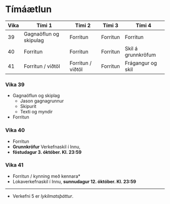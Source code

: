 # Tímáætlun

| Vika | Tími 1  | Tími 2 | Tími 3 | Tími 4 | 
| --- | --- | --- | --- | --- | 
| 39 | Gagnaöflun og skipulag | Forritun | Forritun | Forritun | 
| 40 | Forritun | Forritun | Forritun | Skil á grunnkröfum |
| 41 | Forritun / viðtöl | Forritun / viðtöl | Forritun | Frágangur og skil |

### Vika 39

* Gagnaöflun og skiplag
   * Jason gagnagrunnur
   * Skipurit 
   * Texti og myndir
* Forritun  

### Vika 40
* Forritun
* **Grunnkröfur** Verkefnaskil í Innu,
* **föstudagur 3. óktóber. Kl. 23:59**
  
### Vika 41

* Forritun / kynning með kennara*
* Lokaverkefnaskil í Innu, **sunnudagur 12. óktóber. Kl. 23:59**

---

* Verkefni 5 er _lykilmatsþáttur_. 

<!-- Athugið að ef verkefninu hefur ekki verið skilað fyrir **kl. 8 á mánudagsmorgun 19. maí** (_Deadline_) þá er ekki hægt að fara yfir verkefnið og viðkomandi er _fallinn_ í áfanganum.-->

<!--
### Undirbúningsvinna

Gerið grein fyrir skipulagi og virkni vefsins

#### Efnisyfirlit - _Site map_

_Dæmi miðað við grunnkröfur:_

1. app innihald (__init__)
   * blog.py
   * admin.py
2. blog.py 
   * header, efnisyfirlit með flokkavali
   * main, birtir gögn úr Json skrá
   * aside, sækir gögn úr Json API
3. admin.py
   * header, efnisyfirlit
   * aðgangi lokað með session
   * stjórnborð (_dashboard_)
     * yfirlit yfir alla pósta í töflu. Hægt er að breyta eða eyða póstum
     * síða þar sem hægt er skrifa nýjan póst
     * síða þar sem hægt er að breyta póstum

#### Json gagnagrind

1. tinydb (_default) 
   1. id
   2. flokkur
   3. postur
   4. dagsetning
   5. .....

#### Nýungar

Gerið grein fyrir eigin hönnun og forritun sem ekki er tiltekin í grunnkröfum verkefnisins.

Dæmi:

* Vefurinn verður hýstur á [Pythonanywhere.com](https://www.pythonanywhere.com/)
-->
